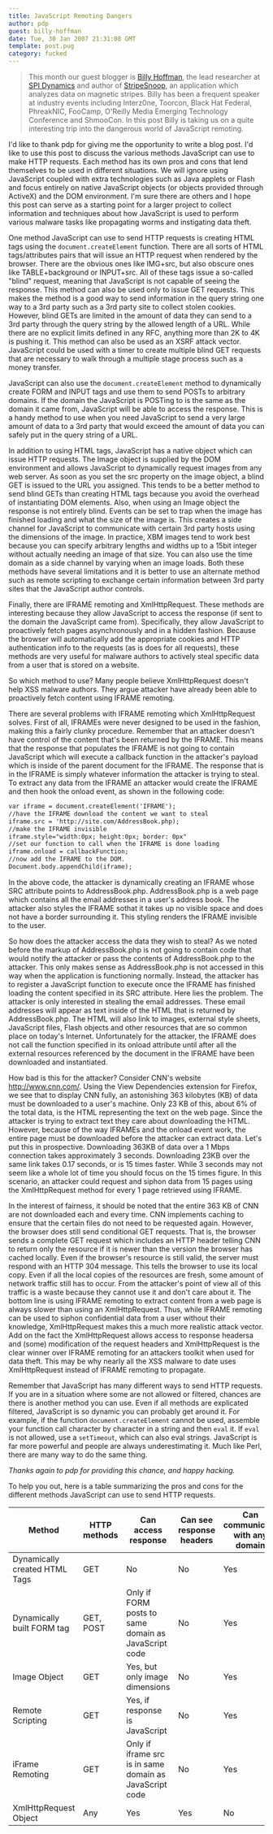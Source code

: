 ```yaml
---
title: JavaScript Remoting Dangers
author: pdp
guest: billy-hoffman
date: Tue, 30 Jan 2007 21:31:08 GMT
template: post.pug
category: fucked
---
```


> This month our guest blogger is [Billy Hoffman](http://www.memestreams.net/users/Acidus), the lead researcher at [SPI Dynamics](http://www.spidynamics.com/) and author of [StripeSnoop](http://stripesnoop.sourceforge.net/), an application which analyzes data on magnetic stripes. Billy has been a frequent speaker at industry events including Interz0ne, Toorcon, Black Hat Federal, PhreakNIC, FooCamp, O'Reilly Media Emerging Technology Conference and ShmooCon. In this post Billy is taking us on a quite interesting trip into the dangerous world of JavaScript remoting.

I'd like to thank pdp for giving me the opportunity to write a blog post. I'd like to use this post to discuss the various methods JavaScript can use to make HTTP requests. Each method has its own pros and cons that lend themselves to be used in different situations. We will ignore using JavaScript coupled with extra technologies such as Java applets or Flash and focus entirely on native JavaScript objects (or objects provided through ActiveX) and the DOM environment. I'm sure there are others and I hope this post can serve as a starting point for a larger project to collect information and techniques about how JavaScript is used to perform various malware tasks like propagating worms and instigating data theft.

One method JavaScript can use to send HTTP requests is creating HTML tags using the `document.createElement` function. There are all sorts of HTML tags/attributes pairs that will issue an HTTP request when rendered by the browser. There are the obvious ones like IMG+src, but also obscure ones like TABLE+background or INPUT+src. All of these tags issue a so-called "blind" request, meaning that JavaScript is not capable of seeing the response. This method can also be used only to issue GET requests. This makes the method is a good way to send information in the query string one way to a 3rd party such as a 3rd party site to collect stolen cookies. However, blind GETs are limited in the amount of data they can send to a 3rd party through the query string by the allowed length of a URL. While there are no explicit limits defined in any RFC, anything more than 2K to 4K is pushing it. This method can also be used as an XSRF attack vector. JavaScript could be used with a timer to create multiple blind GET requests that are necessary to walk through a multiple stage process such as a money transfer.

JavaScript can also use the `document.createElement` method to dynamically create FORM and INPUT tags and use them to send POSTs to arbitrary domains. If the domain the JavaScript is POSTing to is the same as the domain it came from, JavaScript will be able to access the response. This is a handy method to use when you need JavaScript to send a very large amount of data to a 3rd party that would exceed the amount of data you can safely put in the query string of a URL.

In addition to using HTML tags, JavaScript has a native object which can issue HTTP requests. The Image object is supplied by the DOM environment and allows JavaScript to dynamically request images from any web server. As soon as you set the src property on the image object, a blind GET is issued to the URL you assigned. This tends to be a better method to send blind GETs than creating HTML tags because you avoid the overhead of instantiating DOM elements. Also, when using an Image object the response is not entirely blind. Events can be set to trap when the image has finished loading and what the size of the image is. This creates a side channel for JavaScript to communicate with certain 3rd party hosts using the dimensions of the image. In practice, XBM images tend to work best because you can specify arbitrary lengths and widths up to a 15bit integer without actually needing an image of that size. You can also use the time domain as a side channel by varying when an image loads. Both these methods have several limitations and it is better to use an alternate method such as remote scripting to exchange certain information between 3rd party sites that the JavaScript author controls.

Finally, there are IFRAME remoting and XmlHttpRequest. These methods are interesting because they allow JavaScript to access the response (if sent to the domain the JavaScript came from). Specifically, they allow JavaScript to proactively fetch pages asynchronously and in a hidden fashion. Because the browser will automatically add the appropriate cookies and HTTP authentication info to the requests (as is does for all requests), these methods are very useful for malware authors to actively steal specific data from a user that is stored on a website.

So which method to use? Many people believe XmlHttpRequest doesn't help XSS malware authors. They argue attacker have already been able to proactively fetch content using IFRAME remoting.

There are several problems with IFRAME remoting which XmlHttpRequest solves. First of all, IFRAMEs were never designed to be used in the fashion, making this a fairly clunky procedure. Remember that an attacker doesn't have control of the content that's been returned by the IFRAME. This means that the response that populates the IFRAME is not going to contain JavaScript which will execute a callback function in the attacker's payload which is inside of the parent document for the IFRAME. The response that is in the IFRAME is simply whatever information the attacker is trying to steal. To extract any data from the IFRAME an attacker would create the IFRAME and then hook the onload event, as shown in the following code:

```html
var iframe = document.createElement('IFRAME');
//have the IFRAME download the content we want to steal
iframe.src = 'http://site.com/AddressBook.php);
//make the IFRAME invisible
iframe.style="width:0px; height:0px; border: 0px"
//set our function to call when the IFRAME is done loading
iframe.onload = callbackFunction;
//now add the IFRAME to the DOM.
Document.body.appendChild(iframe);
```

In the above code, the attacker is dynamically creating an IFRAME whose SRC attribute points to AddressBook.php. AddressBook.php is a web page which contains all the email addresses in a user's address book. The attacker also styles the IFRAME sothat it takes up no visible space and does not have a border surrounding it. This styling renders the IFRAME invisible to the user.

So how does the attacker access the data they wish to steal? As we noted before the markup of AddressBook.php is not going to contain code that would notify the attacker or pass the contents of AddressBook.php to the attacker. This only makes sense as AddressBook.php is not accessed in this way when the application is functioning normally. Instead, the attacker has to register a JavaScript function to execute once the IFRAME has finished loading the content specified in its SRC attribute. Here lies the problem. The attacker is only interested in stealing the email addresses. These email addresses will appear as text inside of the HTML that is returned by AddressBook.php. The HTML will also link to images, external style sheets, JavaScript files, Flash objects and other resources that are so common place on today's Internet. Unfortunately for the attacker, the IFRAME does not call the function specified in its onload attribute until after all the external resources referenced by the document in the IFRAME have been downloaded and instantiated.

How bad is this for the attacker? Consider CNN's website http://www.cnn.com/. Using the View Dependencies extension for Firefox, we see that to display CNN fully, an astonishing 363 kilobytes (KB) of data must be downloaded to a user's machine. Only 23 KB of this, about 6% of the total data, is the HTML representing the text on the web page. Since the attacker is trying to extract text they care about downloading the HTML. However, because of the way IFRAMEs and the onload event work, the entire page must be downloaded before the attacker can extract data. Let's put this in prospective. Downloading 363KB of data over a 1 Mbps connection takes approximately 3 seconds. Downloading 23KB over the same link takes 0.17 seconds, or is 15 times faster. While 3 seconds may not seem like a whole lot of time you should focus on the 15 times figure. In this scenario, an attacker could request and siphon data from 15 pages using the XmlHttpRequest method for every 1 page retrieved using IFRAME.

In the interest of fairness, it should be noted that the entire 363 KB of CNN are not downloaded each and every time. CNN implements caching to ensure that the certain files do not need to be requested again. However, the browser does still send conditional GET requests. That is, the browser sends a complete GET request which includes an HTTP header telling CNN to return only the resource if it is newer than the version the browser has cached locally. Even if the browser's resource is still valid, the server must respond with an HTTP 304 message. This tells the browser to use its local copy. Even if all the local copies of the resources are fresh, some amount of network traffic still has to occur. From the attacker's point of view all of this traffic is a waste because they cannot use it and don't care about it. The bottom line is using IFRAME remoting to extract content from a web page is always slower than using an XmlHttpRequest. Thus, while IFRAME remoting can be used to siphon confidential data from a user without their knowledge, XmlHttpRequest makes this a much more realistic attack vector. Add on the fact the XmlHttpRequest allows access to response headersa and (some) modification of the request headers and XmlHttpRequest is the clear winner over IFRAME remoting for an attackers toolkit when used for data theft. This may be why nearly all the XSS malware to date uses XmlHttpRequest instead of IFRAME remoting to propagate.

Remember that JavaScript has many different ways to send HTTP requests. If you are in a situation where some are not allowed or filtered, chances are there is another method you can use. Even if all methods are explicated filtered, JavaScript is so dynamic you can probably get around it. For example, if the function `document.createElement` cannot be used, assemble your function call character by character in a string and then `eval` it. If `eval` is not allowed, use a `setTimeout`, which can also eval strings. JavaScript is far more powerful and people are always underestimating it. Much like Perl, there are many way to do the same thing.

_Thanks again to pdp for providing this chance, and happy hacking._

To help you out, here is a table summarizing the pros and cons for the different methods JavaScript can use to send HTTP requests.

<table>
<thead>
<tr>
<th>Method</th><th>HTTP methods</th><th>Can access response</th><th>Can see response headers</th><th>Can communicate with any domain</th>
</tr>
</thead>
<tbody>
<tr>
<td>Dynamically created HTML Tags</td><td>GET</td><td>No</td><td>No</td><td>Yes</td>
</tr>
<tr>
<td>Dynamically built FORM tag</td><td>GET, POST</td><td>Only if FORM posts to same domain as JavaScript code</td><td>No</td><td>Yes</td>
</tr>
<tr>
<td>Image Object</td><td>GET</td><td>Yes, but only image dimensions</td><td>No</td><td>Yes</td>
</tr>
<tr>
<td>Remote Scripting</td><td>GET</td><td>Yes, if response is JavaScript</td><td>No</td><td>Yes</td>
</tr>
<tr>
<td>iFrame Remoting</td><td>GET</td><td>Only if iframe src is in same domain as JavaScript code</td><td>No</td><td>Yes</td>
</tr>
<tr>
<td>XmlHttpRequest Object</td><td>Any</td><td>Yes</td><td>Yes</td><td>No</td>
</tr>
</tbody>
</table>
